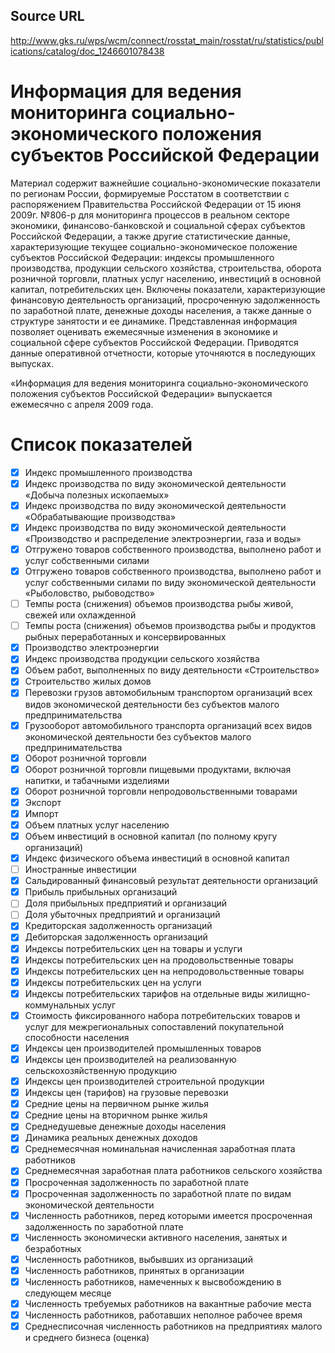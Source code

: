 ## Source URL
<http://www.gks.ru/wps/wcm/connect/rosstat_main/rosstat/ru/statistics/publications/catalog/doc_1246601078438>


# Информация для ведения мониторинга социально-экономического положения субъектов Российской Федерации

Материал содержит важнейшие социально-экономические показатели по регионам России, формируемые Росстатом в соответствии с распоряжением Правительства Российской Федерации от 15 июня 2009г. №806-р для мониторинга процессов в реальном секторе экономики, финансово-банковской и социальной сферах субъектов Российской Федерации, а также другие статистические данные, характеризующие текущее социально-экономическое положение субъектов Российской Федерации: индексы промышленного производства, продукции сельского хозяйства, строительства, оборота розничной торговли, платных услуг населению, инвестиций в основной капитал, потребительских цен. Включены показатели, характеризующие финансовую деятельность организаций, просроченную задолженность по заработной плате, денежные доходы населения, а также данные о структуре занятости и ее динамике.
    Представленная информация позволяет оценивать ежемесячные изменения в экономике и социальной сфере субъектов Российской Федерации. 
    Приводятся данные оперативной отчетности, которые уточняются в последующих выпусках. 

«Информация для ведения мониторинга социально-экономического положения субъектов Российской Федерации» выпускается ежемесячно с апреля 2009 года.

# Список показателей
- [x] Индекс промышленного производства 
- [x] Индекс производства по виду экономической деятельности «Добыча полезных ископаемых» 
- [x] Индекс производства по виду экономической деятельности «Обрабатывающие производства» 
- [x] Индекс производства по виду экономической деятельности «Производство и распределение электроэнергии, газа и воды» 
- [x] Отгружено товаров собственного производства, выполнено работ и услуг собственными силами 
- [x] Отгружено товаров собственного производства, выполнено работ и услуг собственными силами по виду экономической деятельности «Рыболовство, рыбоводство» 
- [ ] Темпы роста (снижения) объемов производства рыбы живой, свежей или охлажденной
- [ ] Темпы роста (снижения) объемов производства рыбы и продуктов рыбных переработанных и консервированных
- [x] Производство электроэнергии 
- [x] Индекс производства продукции сельского хозяйства 
- [x] Объем работ, выполненных по виду деятельности  «Строительство»
- [x] Строительство жилых домов 
- [x] Перевозки грузов автомобильным транспортом организаций всех видов экономической деятельности без субъектов малого предпринимательства
- [x] Грузооборот автомобильного транспорта организаций всех видов экономической деятельности без субъектов малого предпринимательства
- [x] Оборот розничной торговли 
- [x] Оборот розничной торговли пищевыми продуктами, включая напитки, и табачными изделиями 
- [x] Оборот розничной торговли непродовольственными товарами 
- [x] Экспорт
- [x] Импорт
- [x] Объем платных услуг населению 
- [x] Объем инвестиций в основной капитал (по полному кругу организаций)
- [x] Индекс физического объема инвестиций в основной капитал 
- [ ] Иностранные инвестиции 
- [x] Сальдированный финансовый результат деятельности организаций
- [x] Прибыль прибыльных организаций 
- [ ] Доля прибыльных предприятий и организаций 
- [ ] Доля убыточных предприятий и организаций 
- [x] Кредиторская задолженность организаций 
- [x] Дебиторская задолженность организаций 
- [x] Индексы потребительских цен на товары и услуги 
- [x] Индексы потребительских цен на продовольственные товары 
- [x] Индексы потребительских цен на непродовольственные товары 
- [x] Индексы потребительских цен на услуги 
- [x] Индексы потребительских тарифов на отдельные виды жилищно-коммунальных услуг 
- [x] Стоимость фиксированного набора потребительских товаров и услуг для межрегиональных сопоставлений покупательной способности населения 
- [x] Индексы цен производителей промышленных товаров
- [x] Индексы цен производителей на реализованную сельскохозяйственную продукцию
- [x] Индексы цен производителей cтроительной продукции
- [x] Индексы цен (тарифов) на грузовые перевозки
- [x] Средние цены на первичном рынке жилья  
- [x] Средние цены на вторичном рынке жилья
- [x] Среднедушевые денежные доходы населения 
- [x] Динамика реальных денежных доходов 
- [x] Среднемесячная номинальная начисленная заработная плата работников
- [x] Среднемесячная заработная плата работников сельского хозяйства 
- [x] Просроченная задолженность по заработной плате  
- [x] Просроченная задолженность по заработной плате по видам экономической деятельности 
- [x] Численность работников, перед которыми имеется просроченная задолженность по заработной плате 
- [x] Численность экономически активного населения, занятых и безработных 
- [x] Численность работников, выбывших из организаций 
- [x] Численность работников, принятых в организации 
- [x] Численность работников, намеченных к высвобождению в следующем месяце 
- [x] Численность требуемых работников на вакантные рабочие места
- [x] Численность работников, работавших неполное рабочее время 
- [x] Среднесписочная численность работников на предприятиях малого и среднего бизнеса (оценка) 
